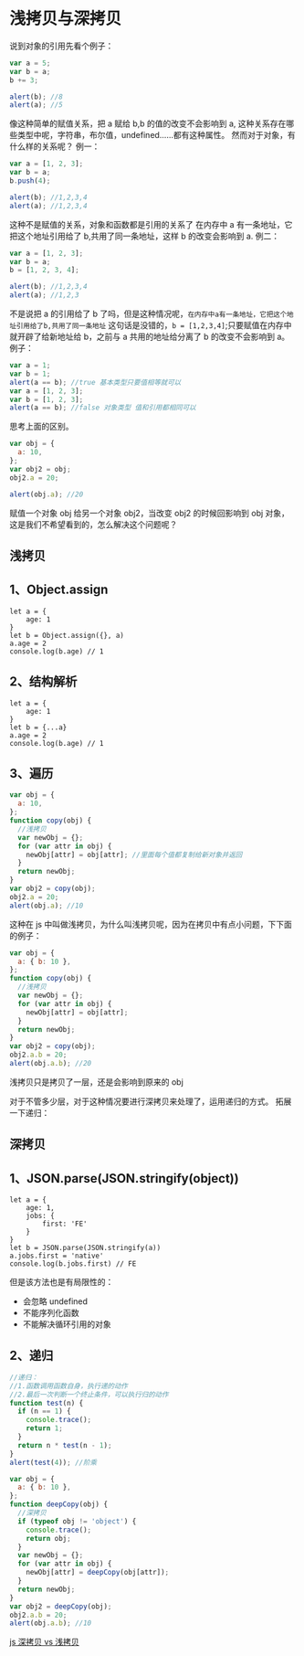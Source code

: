 # 浅拷贝与深拷贝

说到对象的引用先看个例子：

```javascript
var a = 5;
var b = a;
b += 3;

alert(b); //8
alert(a); //5
```

<!--more-->

像这种简单的赋值关系，把 a 赋给 b,b 的值的改变不会影响到 a,
这种关系存在哪些类型中呢，字符串，布尔值，undefined……都有这种属性。
然而对于对象，有什么样的关系呢？
例一：

```javascript
var a = [1, 2, 3];
var b = a;
b.push(4);

alert(b); //1,2,3,4
alert(a); //1,2,3,4
```

这种不是赋值的关系，对象和函数都是引用的关系了
在内存中 a 有一条地址，它把这个地址引用给了 b,共用了同一条地址，这样 b 的改变会影响到 a.
例二：

```javascript
var a = [1, 2, 3];
var b = a;
b = [1, 2, 3, 4];

alert(b); //1,2,3,4
alert(a); //1,2,3
```

不是说把 a 的引用给了 b 了吗，但是这种情况呢，`在内存中a有一条地址，它把这个地址引用给了b,共用了同一条地址`
这句话是没错的，`b = [1,2,3,4]`;只要赋值在内存中就开辟了给新地址给 b，之前与 a 共用的地址给分离了 b 的改变不会影响到 a。
例子：

```javascript
var a = 1;
var b = 1;
alert(a == b); //true 基本类型只要值相等就可以
var a = [1, 2, 3];
var b = [1, 2, 3];
alert(a == b); //false 对象类型 值和引用都相同可以
```

思考上面的区别。

```javascript
var obj = {
  a: 10,
};
var obj2 = obj;
obj2.a = 20;

alert(obj.a); //20
```

赋值一个对象 obj 给另一个对象 obj2，当改变 obj2 的时候回影响到 obj 对象，这是我们不希望看到的，怎么解决这个问题呢？

## 浅拷贝

## 1、Object.assign

```
let a = {
    age: 1
}
let b = Object.assign({}, a)
a.age = 2
console.log(b.age) // 1
```

## 2、结构解析

```
let a = {
    age: 1
}
let b = {...a}
a.age = 2
console.log(b.age) // 1
```

## 3、遍历

```javascript
var obj = {
  a: 10,
};
function copy(obj) {
  //浅拷贝
  var newObj = {};
  for (var attr in obj) {
    newObj[attr] = obj[attr]; //里面每个值都复制给新对象并返回
  }
  return newObj;
}
var obj2 = copy(obj);
obj2.a = 20;
alert(obj.a); //10
```

这种在 js 中叫做浅拷贝，为什么叫浅拷贝呢，因为在拷贝中有点小问题，下下面的例子：

```javascript
var obj = {
  a: { b: 10 },
};
function copy(obj) {
  //浅拷贝
  var newObj = {};
  for (var attr in obj) {
    newObj[attr] = obj[attr];
  }
  return newObj;
}
var obj2 = copy(obj);
obj2.a.b = 20;
alert(obj.a.b); //20
```

浅拷贝只是拷贝了一层，还是会影响到原来的 obj

对于不管多少层，对于这种情况要进行深拷贝来处理了，运用递归的方式。
拓展一下递归：

## 深拷贝

## 1、JSON.parse(JSON.stringify(object))

```
let a = {
    age: 1,
    jobs: {
        first: 'FE'
    }
}
let b = JSON.parse(JSON.stringify(a))
a.jobs.first = 'native'
console.log(b.jobs.first) // FE
```

但是该方法也是有局限性的：

- 会忽略 undefined
- 不能序列化函数
- 不能解决循环引用的对象

## 2、递归

```javascript
//递归：
//1.函数调用函数自身，执行递的动作
//2.最后一次判断一个终止条件，可以执行归的动作
function test(n) {
  if (n == 1) {
    console.trace();
    return 1;
  }
  return n * test(n - 1);
}
alert(test(4)); //阶乘
```

```javascript
var obj = {
  a: { b: 10 },
};
function deepCopy(obj) {
  //深拷贝
  if (typeof obj != 'object') {
    console.trace();
    return obj;
  }
  var newObj = {};
  for (var attr in obj) {
    newObj[attr] = deepCopy(obj[attr]);
  }
  return newObj;
}
var obj2 = deepCopy(obj);
obj2.a.b = 20;
alert(obj.a.b); //10
```

[js 深拷贝 vs 浅拷贝](https://juejin.im/post/59ac1c4ef265da248e75892b)
